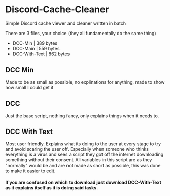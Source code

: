 # Discord-Cache-Cleaner
Simple Discord cache viewer and cleaner written in batch

There are 3 files, your choice (they all fundamentally do the same thing)
- DCC-Min  |  389 bytes
- DCC-Main  |  559 bytes 
- DCC-With-Text  |  862 bytes

## DCC Min
Made to be as small as possible, no explinations for anything, made to show how small I could get it

## DCC
Just the base script, nothing fancy, only explains things when it needs to.

## DCC With Text
Most user friendly. Explains what its doing to the user at every stage to try and avoid scaring the user off. Especially when someone who thinks everything is a virus and sees a script they got off the internet downloading something without their consent. All variables in this script are as they "normally" would be and are not made as short as possible, this was done to make it easier to edit.

#### If you are confused on which to download just download **DCC-With-Text** as it explains itself as it is doing said tasks.

